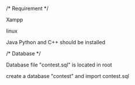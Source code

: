 /* Requirement */

Xampp

linux

Java Python and C++ should be installed

/* Database */

Database file "contest.sql" is located in root 

create a database "contest" and import contest.sql
